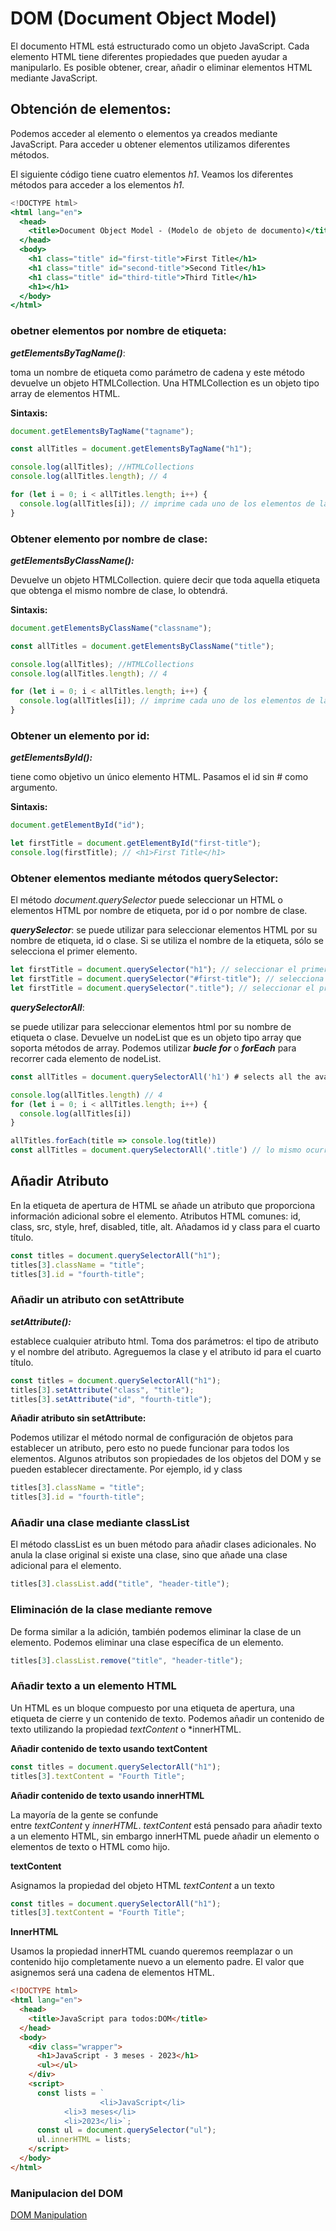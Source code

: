 # DOM (Document Object Model)

El documento HTML está estructurado como un objeto JavaScript. Cada elemento HTML tiene diferentes propiedades que pueden ayudar a manipularlo. Es posible obtener, crear, añadir o eliminar elementos HTML mediante JavaScript.

## Obtención de elementos:

Podemos acceder al elemento o elementos ya creados mediante JavaScript. Para acceder u obtener elementos utilizamos diferentes métodos. 

El siguiente código tiene cuatro elementos *h1*. Veamos los diferentes métodos para acceder a los elementos *h1*.

```jsx
<!DOCTYPE html>
<html lang="en">
  <head>
    <title>Document Object Model - (Modelo de objeto de documento)</title>
  </head>
  <body>
    <h1 class="title" id="first-title">First Title</h1>
    <h1 class="title" id="second-title">Second Title</h1>
    <h1 class="title" id="third-title">Third Title</h1>
    <h1></h1>
  </body>
</html>
```

### obetner elementos por nombre de etiqueta:

***getElementsByTagName()***:

toma un nombre de etiqueta como parámetro de cadena y este método devuelve un objeto HTMLCollection. Una HTMLCollection es un objeto tipo array de elementos HTML.

******************Sintaxis:******************

```jsx
document.getElementsByTagName("tagname");
```

```jsx
const allTitles = document.getElementsByTagName("h1");

console.log(allTitles); //HTMLCollections
console.log(allTitles.length); // 4

for (let i = 0; i < allTitles.length; i++) {
  console.log(allTitles[i]); // imprime cada uno de los elementos de la HTMLCollection
}
```

### Obtener elemento por nombre de clase:

***getElementsByClassName():***

Devuelve un objeto HTMLCollection. quiere decir que toda aquella etiqueta que obtenga el mismo nombre de clase, lo obtendrá.

******************Sintaxis:******************

```jsx
document.getElementsByClassName("classname");
```

```jsx
const allTitles = document.getElementsByClassName("title");

console.log(allTitles); //HTMLCollections
console.log(allTitles.length); // 4

for (let i = 0; i < allTitles.length; i++) {
  console.log(allTitles[i]); // imprime cada uno de los elementos de la HTMLCollection
}
```

### **Obtener un elemento por id:**

***getElementsById():***

tiene como objetivo un único elemento HTML. Pasamos el id sin # como argumento.

******************Sintaxis:******************

```jsx
document.getElementById("id");
```

```jsx
let firstTitle = document.getElementById("first-title");
console.log(firstTitle); // <h1>First Title</h1>
```

### **Obtener elementos mediante métodos querySelector:**

El método *document.querySelector* puede seleccionar un HTML o elementos HTML por nombre de etiqueta, por id o por nombre de clase.

***querySelector***: se puede utilizar para seleccionar elementos HTML por su nombre de etiqueta, id o clase. Si se utiliza el nombre de la etiqueta, sólo se selecciona el primer elemento.

```jsx
let firstTitle = document.querySelector("h1"); // seleccionar el primer elemento h1 disponible
let firstTitle = document.querySelector("#first-title"); // selecciona el id con first-title
let firstTitle = document.querySelector(".title"); // seleccionar el primer elemento disponible con clase title
```

***querySelectorAll***: 

se puede utilizar para seleccionar elementos html por su nombre de etiqueta o clase. Devuelve un nodeList que es un objeto tipo array que soporta métodos de array. Podemos utilizar ***bucle for***  o ***forEach*** para recorrer cada elemento de nodeList.

```jsx
const allTitles = document.querySelectorAll('h1') # selects all the available h1 elements in the page

console.log(allTitles.length) // 4
for (let i = 0; i < allTitles.length; i++) {
  console.log(allTitles[i])
}

allTitles.forEach(title => console.log(title))
const allTitles = document.querySelectorAll('.title') // lo mismo ocurre con la selección mediante la clase
```

## Añadir Atributo

En la etiqueta de apertura de HTML se añade un atributo que proporciona información adicional sobre el elemento. Atributos HTML comunes: id, class, src, style, href, disabled, title, alt. Añadamos id y class para el cuarto título.

```jsx
const titles = document.querySelectorAll("h1");
titles[3].className = "title";
titles[3].id = "fourth-title";
```

### **Añadir un atributo con setAttribute**

***setAttribute():***

establece cualquier atributo html. Toma dos parámetros: el tipo de atributo y el nombre del atributo. Agreguemos la clase y el atributo id para el cuarto título.

```jsx
const titles = document.querySelectorAll("h1");
titles[3].setAttribute("class", "title");
titles[3].setAttribute("id", "fourth-title");
```

**Añadir atributo sin setAttribute:**

Podemos utilizar el método normal de configuración de objetos para establecer un atributo, pero esto no puede funcionar para todos los elementos. Algunos atributos son propiedades de los objetos del DOM y se pueden establecer directamente. Por ejemplo, id y class

```jsx
titles[3].className = "title";
titles[3].id = "fourth-title";
```

### **Añadir una clase mediante classList**

El método classList es un buen método para añadir clases adicionales. No anula la clase original si existe una clase, sino que añade una clase adicional para el elemento.

```jsx
titles[3].classList.add("title", "header-title");
```

### **Eliminación de la clase mediante remove**

De forma similar a la adición, también podemos eliminar la clase de un elemento. Podemos eliminar una clase específica de un elemento.

```jsx
titles[3].classList.remove("title", "header-title");
```

### **Añadir texto a un elemento HTML**

Un HTML es un bloque compuesto por una etiqueta de apertura, una etiqueta de cierre y un contenido de texto. Podemos añadir un contenido de texto utilizando la propiedad *textContent* o *innerHTML.

**Añadir contenido de texto usando textContent**

```jsx
const titles = document.querySelectorAll("h1");
titles[3].textContent = "Fourth Title";
```

****Añadir contenido de texto usando innerHTML****

La mayoría de la gente se confunde entre *textContent* y *innerHTML*. *textContent* está pensado para añadir texto a un elemento HTML, sin embargo innerHTML puede añadir un elemento o elementos de texto o HTML como hijo.

**textContent**

Asignamos la propiedad del objeto HTML *textContent* a un texto

```jsx
const titles = document.querySelectorAll("h1");
titles[3].textContent = "Fourth Title";
```

******************InnerHTML******************

Usamos la propiedad innerHTML cuando queremos reemplazar o un contenido hijo completamente nuevo a un elemento padre. El valor que asignemos será una cadena de elementos HTML.

```html
<!DOCTYPE html>
<html lang="en">
  <head>
    <title>JavaScript para todos:DOM</title>
  </head>
  <body>
    <div class="wrapper">
      <h1>JavaScript - 3 meses - 2023</h1>
      <ul></ul>
    </div>
    <script>
      const lists = `
				    <li>JavaScript</li>
            <li>3 meses</li>
            <li>2023</li>`;
      const ul = document.querySelector("ul");
      ul.innerHTML = lists;
    </script>
  </body>
</html>
```

### Manipulacion del DOM
[DOM Manipulation](./hw/README.md)